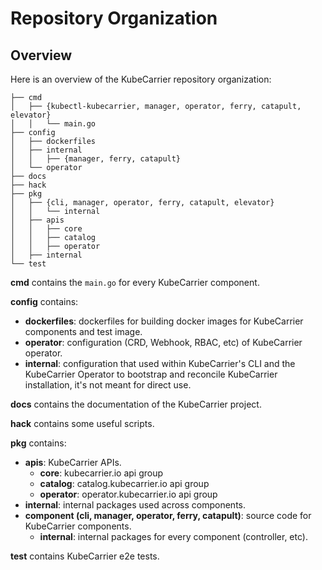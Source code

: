 # Repository Organization

## Overview
Here is an overview of the KubeCarrier repository organization:
```
├── cmd
│   ├── {kubectl-kubecarrier, manager, operator, ferry, catapult, elevator}
│   │   └── main.go
├── config
│   ├── dockerfiles
│   ├── internal
│   │   ├── {manager, ferry, catapult}
│   └── operator
├── docs
├── hack
├── pkg
│   ├── {cli, manager, operator, ferry, catapult, elevator}
│   │   └── internal
│   ├── apis
│   │   ├── core
│   │   ├── catalog
│   │   ├── operator
│   ├── internal
└── test
```

**cmd** contains the `main.go` for every KubeCarrier component.

**config** contains:
- **dockerfiles**: dockerfiles for building docker images for KubeCarrier components and test image.
- **operator**: configuration (CRD, Webhook, RBAC, etc) of KubeCarrier operator.
- **internal**: configuration that used within KubeCarrier's CLI and the KubeCarrier Operator to bootstrap and reconcile KubeCarrier installation, it's not meant for direct use.

**docs** contains the documentation of the KubeCarrier project.

**hack** contains some useful scripts.

**pkg** contains:
- **apis**: KubeCarrier APIs.
    - **core**: kubecarrier.io api group
    - **catalog**: catalog.kubecarrier.io api group
    - **operator**: operator.kubecarrier.io api group
- **internal**: internal packages used across components.
- **component (cli, manager, operator, ferry, catapult)**: source code for KubeCarrier components.
    - **internal**: internal packages for every component (controller, etc).

**test** contains KubeCarrier e2e tests.
